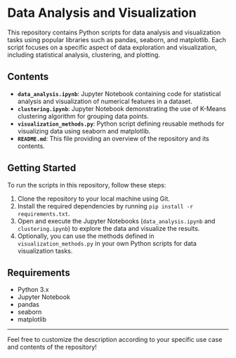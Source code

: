# Data Analysis and Visualization

This repository contains Python scripts for data analysis and visualization tasks using popular libraries such as pandas, seaborn, and matplotlib.
Each script focuses on a specific aspect of data exploration and visualization, including statistical analysis, clustering, and plotting.

## Contents

- **`data_analysis.ipynb`**: Jupyter Notebook containing code for statistical analysis and visualization of numerical features in a dataset.
- **`clustering.ipynb`**: Jupyter Notebook demonstrating the use of K-Means clustering algorithm for grouping data points.
- **`visualization_methods.py`**: Python script defining reusable methods for visualizing data using seaborn and matplotlib.
- **`README.md`**: This file providing an overview of the repository and its contents.

## Getting Started

To run the scripts in this repository, follow these steps:

1. Clone the repository to your local machine using Git.
2. Install the required dependencies by running `pip install -r requirements.txt`.
3. Open and execute the Jupyter Notebooks (`data_analysis.ipynb` and `clustering.ipynb`) to explore the data and visualize the results.
4. Optionally, you can use the methods defined in `visualization_methods.py` in your own Python scripts for data visualization tasks.

## Requirements

- Python 3.x
- Jupyter Notebook
- pandas
- seaborn
- matplotlib

---

Feel free to customize the description according to your specific use case and contents of the repository!

